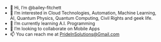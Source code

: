 - 👋 Hi, I’m @bailey-fitchett
- 👀 I’m interested in Cloud Technologies, Automation, Machine Learning, AI, Quantum Physics, Quantum Computing, Civil Rights and geek life.
- 🌱 I’m currently learning A.I. Programming
- 💞️ I’m looking to collaborate on Mobile Apps
- 📫 You can reach me at PrideInSolutions@Gmail.com

<!---
bailey-fitchett/bailey-fitchett is a ✨ special ✨ repository because its `README.md` (this file) appears on your GitHub profile.
You can click the Preview link to take a look at your changes.
--->
